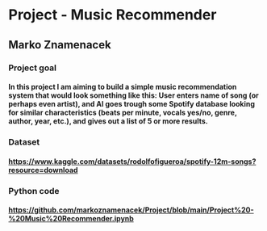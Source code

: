 # Project - Music Recommender
## Marko Znamenacek

### Project goal
#### In this project I am aiming to build a simple music recommendation system that would look something like this: User enters name of song (or perhaps even artist), and AI goes trough some Spotify database looking for similar characteristics (beats per minute, vocals yes/no, genre, author, year, etc.), and gives out a list of 5 or more results.

### Dataset
#### https://www.kaggle.com/datasets/rodolfofigueroa/spotify-12m-songs?resource=download

### Python code
#### https://github.com/markoznamenacek/Project/blob/main/Project%20-%20Music%20Recommender.ipynb
